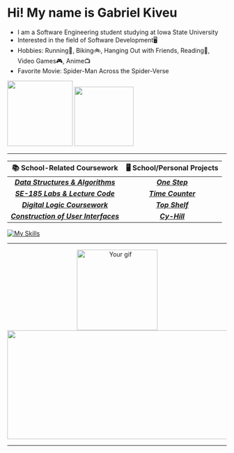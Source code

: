 # Hi! My name is Gabriel Kiveu
- I am a Software Engineering student studying at Iowa State University
- Interested in the field of Software Development🖥
- Hobbies: Running👟, Biking🚲, Hanging Out with Friends, Reading📓, Video Games🎮, Anime📺
- Favorite Movie: Spider-Man Across the Spider-Verse

<a href="https://www.linkedin.com/in/gabriel-kiveu/" target="_blank"><img src="https://img.shields.io/badge/LinkedIn-0077B5?style=for-the-badge&logo=linkedin&logoColor=white" width="150"/></a>
<a href="https://gabek96.github.io/portfolio/" target="_blank"><img src="https://img.shields.io/badge/Website-eb4034?style=for-the-badge&logo=email&logoColor=white" width="136"/></a>

_______

| 📚 **School-Related Coursework** |🖥 **School/Personal Projects** | 
| :------------------: | :-------------------: | 
| <a href="https://github.com/gabek96/COM-S-228"><b>***Data Structures & Algorithms***</b></a> | <a href ="https://github.com/gabek96/My-2D-Game"><b>***One Step***</b></a> 
| <a href="https://github.com/gabek96/SE-185">***SE-185 Labs & Lecture Code***</a> | <a href="https://github.com/gabek96/CPR-E-281-Final-Project">***Time Counter***</a> |
| <a href="https://github.com/gabek96/CPR-E-281">***Digital Logic Coursework***</a> | <a href="https://gabek96.github.io/Top-Shelf/">***Top Shelf***</a>
|<a href="https://github.com/gabek96/SE-319">***Construction of User Interfaces***</a>| <a href="https://github.com/gabek96/Cy-Hill/">***Cy-Hill***</a>


[![My Skills](https://skillicons.dev/icons?i=java,c,javascript,css,html,eclipse,git,idea,postman,vscode,react,&theme=dark)](https://skillicons.dev)


_______
<p align="center">
  <img src="https://img.wattpad.com/2e56674bf8cfe74588f3f7ffc3ac0fc2636697d9/68747470733a2f2f73332e616d617a6f6e6177732e636f6d2f776174747061642d6d656469612d736572766963652f53746f7279496d6167652f31536e79364b66454f4162426a773d3d2d313334303439343134312e313735633163383239353437333866623532323030303439343530352e676966?s=fit&w=720&h=720" alt="Your gif" height="185"/><img src="https://spotify-recently-played-readme.vercel.app/api?user=68u6usvjbxg0r5uiy0ujhcka8&count=3&width=500" height="250" width="670"/>  
</p>

 _______
